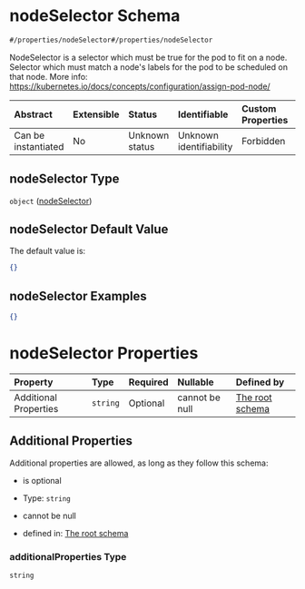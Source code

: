 # nodeSelector Schema

```txt
#/properties/nodeSelector#/properties/nodeSelector
```

NodeSelector is a selector which must be true for the pod to fit on a node. Selector which must match a node's labels for the pod to be scheduled on that node. More info: <https://kubernetes.io/docs/concepts/configuration/assign-pod-node/>

| Abstract            | Extensible | Status         | Identifiable            | Custom Properties | Additional Properties | Access Restrictions | Defined In                                                        |
| :------------------ | :--------- | :------------- | :---------------------- | :---------------- | :-------------------- | :------------------ | :---------------------------------------------------------------- |
| Can be instantiated | No         | Unknown status | Unknown identifiability | Forbidden         | Allowed               | none                | [values.schema.json\*](values.schema.json "open original schema") |

## nodeSelector Type

`object` ([nodeSelector](values-properties-nodeselector.md))

## nodeSelector Default Value

The default value is:

```json
{}
```

## nodeSelector Examples

```json
{}
```

# nodeSelector Properties

| Property              | Type     | Required | Nullable       | Defined by                                                                                                                                          |
| :-------------------- | :------- | :------- | :------------- | :-------------------------------------------------------------------------------------------------------------------------------------------------- |
| Additional Properties | `string` | Optional | cannot be null | [The root schema](values-properties-nodeselector-additionalproperties.md "#/properties/nodeSelector#/properties/nodeSelector/additionalProperties") |

## Additional Properties

Additional properties are allowed, as long as they follow this schema:



*   is optional

*   Type: `string`

*   cannot be null

*   defined in: [The root schema](values-properties-nodeselector-additionalproperties.md "#/properties/nodeSelector#/properties/nodeSelector/additionalProperties")

### additionalProperties Type

`string`
